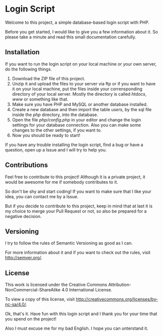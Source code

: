 # Login Script

Welcome to this project, a simple database-based login script with PHP.

Before you get started, I would like to give you a few information about it. So please take a minute and read this small documentation carefully.

## Installation

If you want to run the login script on your local machine or your own server, do the following things.

1. Download the ZIP file of this project.
2. Unzip it and upload the files to your server via ftp or if you want to have it on your local machine, put the files inside your corrensponding directory of your local server. Mostly the directory is called *htdocs*, *www* or something like that.
3. Make sure you have PHP and MySQL or another database installed.
4. Create a new database and then import the table *users*, by the sql file inside the *php* directory, into the database.
5. Open the file *php/config.php* in your editor and change the login settings for your database connection. Also you can make some changes to the other settings, if you want to.
6. Now you should be ready to start!

If you have any trouble installing the login script, find a bug or have a question, open up a Issue and I will try to help you.

## Contributions

Feel free to contribute to this project! Although it is a private project, it would be awesome for me if somebody contributes to it.

So don't be shy and start coding! If you want to make sure that I like your idea, you can contact me by a Issue.

But if you decide to contribute to this project, keep in mind that at last it is my choice to merge your Pull Request or not, so also be prepared for a negative decision.

## Versioning

I try to follow the rules of Semantic Versioning as good as I can.

For more information about it and if you want to check out the rules, visit http://semver.org/.

## License

This work is licensed under the Creative Commons Attribution-NonCommercial-ShareAlike 4.0 International License.

To view a copy of this license, visit http://creativecommons.org/licenses/by-nc-sa/4.0/.


Ok, that's it. Have fun with this login script and I thank you for your time that you spend on the project!

Also I must excuse me for my bad English. I hope you can unterstand it.
